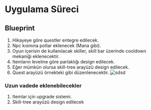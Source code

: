 # Uygulama Süreci

## Blueprint

1. Hikayeye göre questler entegre edilecek.
2. Npc kısmına potlar eklenecek (Mana gibi).
3. Oyun içerisin de kullanılacak skiller, skill bar üzerinde cooldown mekaniği eklenecektir.
4. Itemların leveline göre parlaklığı design edilecek.
5. Eğer mümkün olursa skill-tree arayüzü design edilecek.
6. Quest arayüzü örnekteki gibi düzenlenecektir.
![sdsd](https://user-images.githubusercontent.com/53279903/142763123-cf00be8f-806f-4959-9250-7caa3675990a.png)

### Uzun vadede eklenebilecekler

1. Itemlar için upgrade sistemi.
2. Skill-tree arayüzü design edilecek
